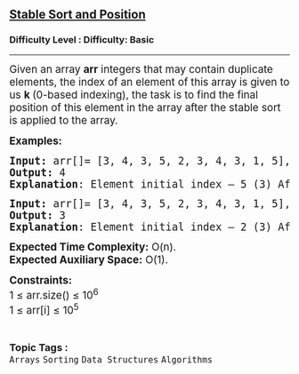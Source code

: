 <h2><a href="https://www.geeksforgeeks.org/problems/stable-sort-and-position1359/1?page=1&category=Sorting&sortBy=difficulty">Stable Sort and Position</a></h2><h3>Difficulty Level : Difficulty: Basic</h3><hr><div class="problems_problem_content__Xm_eO"><p><span style="font-size: 14pt;">Given an array <strong>arr</strong> integers that may contain duplicate elements, the index of an element of this array is given to us <strong>k </strong>(0-based indexing), the task is to find the final position of this element in the array after the stable sort is applied to the array.&nbsp;</span></p>
<p><span style="font-size: 14pt;"><strong>Examples:</strong></span></p>
<pre><span style="font-size: 14pt;"><strong>Input:</strong> arr[]= [3, 4, 3, 5, 2, 3, 4, 3, 1, 5], k = 5
<strong>Output:</strong> 4
<strong>Explanation</strong>: Element initial index – 5 (3) After sorting array by stable sorting algorithm, we get array as shown [1(8), 2(4), 3(0), 3(2), 3(5), 3(7), 4(1), 4(6), 5(3), 5(9)] with their initial indices shown in parentheses next to them.</span></pre>
<pre><span style="font-size: 14pt;"><strong>Input:</strong> arr[]= [3, 4, 3, 5, 2, 3, 4, 3, 1, 5], k = 2
<strong>Output:</strong> 3
<strong>Explanation</strong>: Element initial index – 2 (3) After sorting array by stable sorting algorithm, we get array as shown [1(8), 2(4), 3(0), 3(2), 3(5), 3(7), 4(1), 4(6), 5(3), 5(9)] with their initial indices shown in parentheses next to them.</span></pre>
<p><span style="font-size: 14pt;"><strong>Expected Time Complexity:</strong> O(n).<br><strong>Expected Auxiliary Space:</strong> O(1).</span></p>
<p><span style="font-size: 14pt;"><strong>Constraints:</strong><br>1 ≤ arr.size() ≤ 10<sup>6<br></sup>1 ≤ arr[i] ≤ 10<sup>5</sup><sup><br></sup></span></p></div><br><p><span style=font-size:18px><strong>Topic Tags : </strong><br><code>Arrays</code>&nbsp;<code>Sorting</code>&nbsp;<code>Data Structures</code>&nbsp;<code>Algorithms</code>&nbsp;